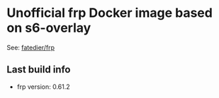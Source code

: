# Unofficial frp Docker image based on s6-overlay

See: [fatedier/frp](https://github.com/fatedier/frp)

## Last build info

- frp version: 0.61.2
